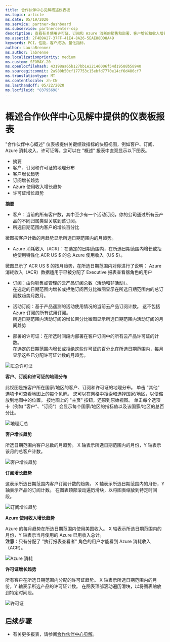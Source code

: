 ```yaml
---
title: 合作伙伴中心见解概述仪表板
ms.topic: article
ms.date: 05/19/2020
ms.service: partner-dashboard
ms.subservice: partnercenter-csp
description: 查看有关使用许可证、订阅和 Azure 消耗的销售和部署、客户增长和收入增长情况的快照。
ms.assetid: 2F4B9A27-37FF-41E4-8A26-5EAE88DD8A49
keywords: PCI，性能，客户成功，量化指标，
author: LauraBrenner
ms.author: labrenne
ms.localizationpriority: medium
ms.custom: SEOMAY.20
ms.openlocfilehash: 43198aa65b127bb1e22146006f54d19588b58940
ms.sourcegitcommit: 2a980b50cf177753c15ebfd7770e14cf6d486cf7
ms.translationtype: MT
ms.contentlocale: zh-CN
ms.lasthandoff: 05/22/2020
ms.locfileid: "83795698"
---
```

# <a name="overview-dashboard-reports-available-in-partner-center-insights"></a>概述合作伙伴中心见解中提供的仪表板报表
 
"合作伙伴中心概述" 仪表板提供关键绩效指标的快照视图，例如客户、订阅、Azure 消耗收入、许可证等。您可以在 "概述" 报表中直观显示以下图表。 

- 摘要  
- 客户、订阅和许可证的地理分布  
- 客户增长趋势 
- 订阅增长趋势 
- Azure 使用收入增长趋势 
- 许可证增长趋势 

**摘要**

- 客户：当前的所有客户数，其中至少有一个活动订阅，你的公司通过所有云产品的不同归属类型关联到该订阅。 
- 所选日期范围内客户的增长百分比 

微图按客户计数的月趋势显示所选日期范围内的月趋势。 

 
- Azure 消耗收入（ACR）：在选定的日期范围内，在所选日期范围内增长或拒绝使用特性化 ACR US $ 的总 Azure 使用收入（US $）。

微图显示了 ACR US $ 的按月趋势，在所选日期范围内对你进行了说明： Azure 消耗收入（ACR）数据适用于已被分配了 Executive 报表查看器角色的用户 
 
- 订阅：由你销售或管理的云产品订阅总数（活动和非活动）。  
在选定的日期范围内增长或拒绝订阅百分比微图显示在所选日期范围内的总订阅数趋势月数月。 
 
- 活动订阅：基于产品遥测的活动使用情况的当前云产品订阅计数。 这不包括 Azure 订阅的所有试用订阅。  
所选日期范围内活动订阅的增长百分比微图显示所选日期范围内活动订阅的月间趋势 
 
- 部署的许可证：在所选时间段内部署在客户订阅中的所有云产品许可证的计数。  
在选定的日期范围内增长或拒绝这些许可证的百分比在所选日期范围内，每月显示这些已分配许可证计数的月趋势。

![汇总许可证](images/pci/summary.png)

**客户、订阅和许可证的地理分布** 

此视图是按客户所在国家/地区的客户、订阅和许可证的地理分布。 单击 "其他" 选项卡可查看地图上的每个见解。 您可以在网格中搜索和选择国家/地区，以便缩放到地图中的位置。 按地图上的 "主页" 按钮，还原到原始视图。 单击每个选项卡（例如 "客户"、"订阅"）会显示每个国家/地区的指标值以及该国家/地区的总百分比。  

![地理汇总](images/pci/geosummary.png)

**客户增长趋势**

所选日期范围内客户总数的月趋势。 X 轴表示所选日期范围内的月份，Y 轴表示该月的总客户计数。 

![客户增长趋势](images/pci/customergrowth.png)

**订阅增长趋势**

这表示所选日期范围内客户订阅计数的趋势。 X 轴表示所选日期范围内的月份，Y 轴表示产品的订阅计数。 在图表顶部滚动遍历滑块，以将图表缩放到特定时间段。 

![订阅增长趋势](images/pci/subscriptiongrowth.png)

**Azure 使用收入增长趋势**

Azure 的每月趋势在所选日期范围内使用美国收入。 X 轴表示所选日期范围内的月份，Y 轴表示当月使用的 Azure 已用收入总计。   
**注意**：只有分配了 "执行报表查看者" 角色的用户才能看到 Azure 消耗收入（ACR）。 

![Azure 消耗](images/pci/azureconsumed.png)

**许可证增长趋势**
 
所有客户在所选日期范围内分配的许可证趋势。 X 轴表示所选日期范围内的月份，Y 轴表示所选产品的许可证计数。 在图表顶部滚动遍历滑块，以将图表缩放到特定时间段。  

![许可证](images/pci/licensesgrowth.png)

## <a name="next-steps"></a>后续步骤

- 有关更多报表，请参阅[合作伙伴中心见解](partner-center-insights.md)。
